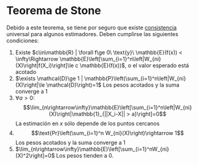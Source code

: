 # Teorema de Stone

Debido a este teorema, se tiene por seguro que existe [consistencia](Consistencia%20%28estad%C3%ADstica%29.md) universal para algunos estimadores. Deben cumplirse las siguientes condiciones:

1. Existe $c\in\mathbb{R} | \forall f\ge 0\ \text{y}\ \mathbb{E}(f(x)) < \infty\Rightarrow \mathbb{E}\left[\sum_{i=1}^n\left|W_{ni}(X)\right|f(X_i)\right]\le c \mathbb{E}(f(x))$, o el valor esperado está acotado
1. $\exists \mathcal{D}\ge 1 | \mathbb{P}\left(\sum_{i=1}^n\left|W_{ni}(X)\right|\le \mathcal{D}\right)=1$ Los pesos acotados y la suma converge a 1
1. $\forall a>0$:$$\lim_{n\rightarrow\infty}\mathbb{E}\left[\sum_{i=1}^n\left|W_{ni}(X)\right|\mathbb{1}_{||X_i-X|| > a}\right]=0$$ La estimación en $x$ sólo depende de los puntos cercanos
1. $$\text{Pr}\left(\sum_{i=1}^n W_{ni}(X)\right)\rightarrow 1$$ Los pesos acotados y la suma converge a 1
1. $\lim_{n\rightarrow\infty}\mathbb{E}\left[\sum_{i=1}^nW_{ni}(X)^2\right]=0$ Los pesos tienden a 0.
